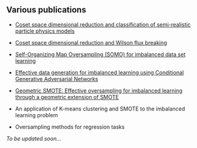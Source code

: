 ## Various publications

- [Coset space dimensional reduction and classification of semi-realistic particle physics models](http://onlinelibrary.wiley.com/doi/10.1002/prop.200710515/abstract)

- [Coset space dimensional reduction and Wilson flux breaking](https://link.springer.com/article/10.1140/epjc/s10052-008-0822-0)

- [Self-Organizing Map Oversampling (SOMO) for imbalanced data set learning](http://www.sciencedirect.com/science/article/pii/S0957417417302324)

- [Effective data generation for imbalanced learning using Conditional Generative Adversarial Networks](http://www.sciencedirect.com/science/article/pii/S0957417417306346)

- [Geometric SMOTE: Effective oversampling for imbalanced learning through a geometric extension of SMOTE](https://github.com/gdouzas/imbalanced-tools/blob/master/imbtools/algorithms/geometric_smote.py)

- An application of K-means clustering and SMOTE to the imbalanced learning problem

- Oversampling methods for regression tasks

*To be updated soon...*